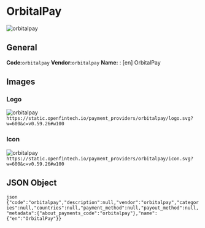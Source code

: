 # OrbitalPay 
![orbitalpay](https://static.openfintech.io/payment_providers/orbitalpay/logo.svg?w=600&c=v0.59.26#w100) 
## General 
**Code:**`orbitalpay` 
**Vendor:**`orbitalpay` 
**Name:** 
:	[en] OrbitalPay 
## Images 
### Logo 
![orbitalpay](https://static.openfintech.io/payment_providers/orbitalpay/logo.svg?w=600&c=v0.59.26#w100) 
``` https://static.openfintech.io/payment_providers/orbitalpay/logo.svg?w=600&c=v0.59.26#w100 ``` 
### Icon 
![orbitalpay](https://static.openfintech.io/payment_providers/orbitalpay/icon.svg?w=600&c=v0.59.26#w100) 
``` https://static.openfintech.io/payment_providers/orbitalpay/icon.svg?w=600&c=v0.59.26#w100 ``` 
## JSON Object 
```json {"code":"orbitalpay","description":null,"vendor":"orbitalpay","categories":null,"countries":null,"payment_method":null,"payout_method":null,"metadata":{"about_payments_code":"orbitalpay"},"name":{"en":"OrbitalPay"}} ``` 
